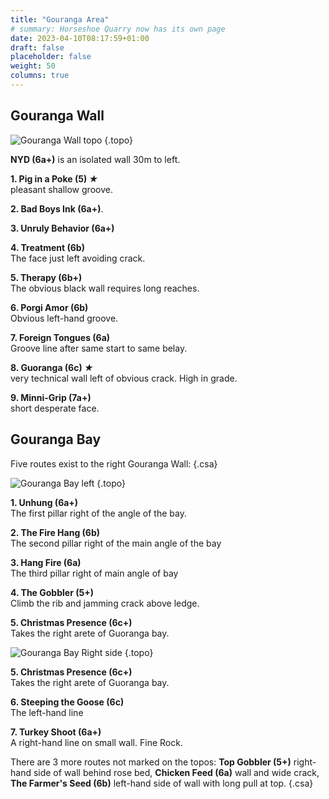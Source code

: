 ```yaml
---
title: "Gouranga Area"
# summary: Horseshoe Quarry now has its own page
date: 2023-04-10T08:17:59+01:00
draft: false
placeholder: false
weight: 50
columns: true
---
```


## Gouranga Wall


![Gouranga Wall topo](/img/peak/stoney/horseshoe-quarry-gouranga-wall.jpg)
{.topo}

**NYD (6a+)** is an isolated wall 30m to left.

**1. Pig in a Poke (5) *&starf;***  
pleasant shallow groove.

**2. Bad Boys Ink (6a+)**.

**3. Unruly Behavior (6a+)**

**4. Treatment (6b)**  
The face just left avoiding crack.

**5. Therapy (6b+)**  
The obvious black wall requires long reaches.

**6. Porgi Amor (6b)**  
Obvious left-hand groove.

**7. Foreign Tongues (6a)**  
Groove line after same start to same belay.

**8. Guoranga (6c) *&starf;***  
very technical wall left of obvious crack. High in grade.

**9. Minni-Grip (7a+)**  
short desperate face.



## Gouranga Bay

Five routes exist to the right Gouranga Wall:
{.csa}

![Gouranga Bay left](/img/peak/stoney/horseshoe-gouranga-bay-left.jpg)
{.topo}


**1. Unhung (6a+)**  
The first pillar right of the angle of the bay.

**2. The Fire Hang (6b)**  
The second pillar right of the main angle of the bay

**3. Hang Fire (6a)**  
The third pillar right of main angle of bay

**4. The Gobbler (5+)**  
Climb the rib and jamming crack above ledge.

**5. Christmas Presence (6c+)**  
Takes the right arete of Guoranga bay.

![Gouranga Bay Right side](/img/peak/stoney/horseshoe-gouranga-bay-right.jpg)
{.topo}

**5. Christmas Presence (6c+)**  
Takes the right arete of Guoranga bay.

**6. Steeping the Goose (6c)**  
The left-hand line

**7. Turkey Shoot (6a+)**  
A right-hand line on small wall. Fine Rock.


There are 3 more routes not marked on the topos: **Top Gobbler (5+)** right-hand side of wall behind rose bed, **Chicken Feed (6a)** wall and wide crack, **The Farmer's Seed (6b)** left-hand side of wall with long pull at top.
{.csa}



